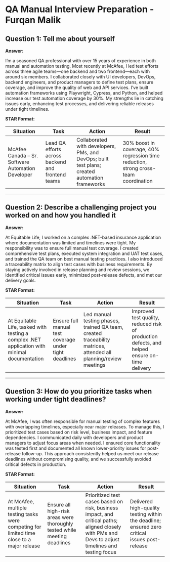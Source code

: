 # QA Manual Interview Preparation - Furqan Malik

## Question 1: Tell me about yourself

**Answer:**

I’m a seasoned QA professional with over 15 years of experience in both manual and automation testing. Most recently at McAfee, I led test efforts across three agile teams—one backend and two frontend—each with around six members. I collaborated closely with UI developers, DevOps, backend engineers, and product managers to define test plans, ensure coverage, and improve the quality of web and API services. I’ve built automation frameworks using Playwright, Cypress, and Python, and helped increase our test automation coverage by 30%. My strengths lie in catching issues early, enhancing test processes, and delivering reliable releases under tight timelines.

**STAR Format:**

| Situation | Task | Action | Result |
|-----------|------|--------|--------|
| McAfee Canada – Sr. Software Automation Developer | Lead QA efforts across backend and frontend teams | Collaborated with developers, PMs, and DevOps; built test plans; created automation frameworks | 30% boost in coverage, 40% regression time reduction, strong cross-team coordination |

---

## Question 2: Describe a challenging project you worked on and how you handled it

**Answer:**

At Equitable Life, I worked on a complex .NET-based insurance application where documentation was limited and timelines were tight. My responsibility was to ensure full manual test coverage. I created comprehensive test plans, executed system integration and UAT test cases, and trained the QA team on best manual testing practices. I also introduced a traceability matrix to align test cases with business requirements. By staying actively involved in release planning and review sessions, we identified critical issues early, minimized post-release defects, and met our delivery goals.

**STAR Format:**

| Situation | Task | Action | Result |
|-----------|------|--------|--------|
| At Equitable Life, tasked with testing a complex .NET application with minimal documentation | Ensure full manual test coverage under tight deadlines | Led manual testing phases, trained QA team, created traceability matrices, attended all planning/review meetings | Improved test quality, reduced risk of production defects, and helped ensure on-time delivery |

---

## Question 3: How do you prioritize tasks when working under tight deadlines?

**Answer:**

At McAfee, I was often responsible for manual testing of complex features with overlapping timelines, especially near major releases. To manage this, I prioritized test cases based on risk level, business impact, and feature dependencies. I communicated daily with developers and product managers to adjust focus areas when needed. I ensured core functionality was tested first and documented all known lower-priority issues for post-release follow-up. This approach consistently helped us meet our release deadlines without compromising quality, and we successfully avoided critical defects in production.

**STAR Format:**

| Situation | Task | Action | Result |
|-----------|------|--------|--------|
| At McAfee, multiple testing tasks were competing for limited time close to a major release | Ensure all high-risk areas were thoroughly tested while meeting deadlines | Prioritized test cases based on risk, business impact, and critical paths; aligned closely with PMs and Devs to adjust timelines and testing focus | Delivered high-quality testing within the deadline; ensured zero critical issues post-release |

